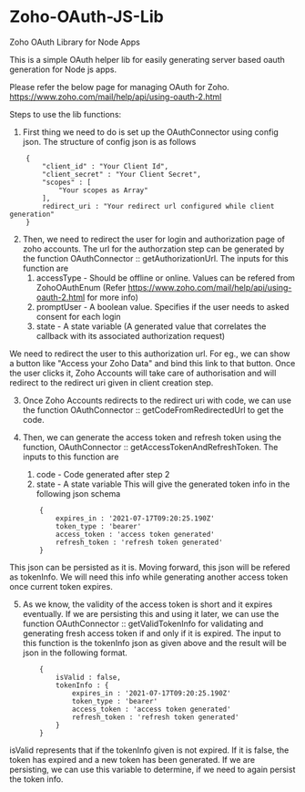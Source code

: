 # Zoho-OAuth-JS-Lib
Zoho OAuth Library for Node Apps

This is a simple OAuth helper lib for easily generating server based oauth generation for Node js apps.

Please refer the below page for managing OAuth for Zoho. https://www.zoho.com/mail/help/api/using-oauth-2.html

Steps to use the lib functions:

1. First thing we need to do is set up the OAuthConnector using config json. The structure of config json is as follows

```
    {
        "client_id" : "Your Client Id",
        "client_secret" : "Your Client Secret",
        "scopes" : [
            "Your scopes as Array"
        ],
        redirect_uri : "Your redirect url configured while client generation"
    }

```

2. Then, we need to redirect the user for login and authorization page of zoho accounts. The url for the authorzation step can be generated by the function OAuthConnector :: getAuthorizationUrl. The inputs for this function are 
    1. accessType - Should be offline or online. Values can be refered from ZohoOAuthEnum (Refer https://www.zoho.com/mail/help/api/using-oauth-2.html for more info)
    2. promptUser - A boolean value. Specifies if the user needs to asked consent for each login
    3. state - A state variable (A generated value that correlates the callback with its associated authorization request)

We need to redirect the user to this authorization url. For eg., we can show a button like "Access your Zoho Data" and bind this link to that button. Once the user clicks it, Zoho Accounts will take care of authorisation and will redirect to the redirect uri given in client creation step.

3. Once Zoho Accounts redirects to the redirect uri with code, we can use the function OAuthConnector :: getCodeFromRedirectedUrl to get the code.

4. Then, we can generate the access token and refresh token using the function, OAuthConnector :: getAccessTokenAndRefreshToken.
The inputs to this function are
    1. code - Code generated after step 2
    2. state - A state variable
This will give the generated token info in the following json schema
    ```
        {
            expires_in : '2021-07-17T09:20:25.190Z'
            token_type : 'bearer'
            access_token : 'access token generated'
            refresh_token : 'refresh token generated'
        }
    ```
This json can be persisted as it is. Moving forward, this json will be refered as tokenInfo. We will need this info while generating another access token once current token expires.

5. As we know, the validity of the access token is short and it expires eventually. If we are persisting this and using it later, we can use the function OAuthConnector :: getValidTokenInfo for validating and generating fresh access token if and only if it is expired. The input to this function is the tokenInfo json as given above and the result will be json in the following format.
    ```
        {
            isValid : false,
            tokenInfo : {
                expires_in : '2021-07-17T09:20:25.190Z'
                token_type : 'bearer'
                access_token : 'access token generated'
                refresh_token : 'refresh token generated'
            }
        }
    ```
isValid represents that if the tokenInfo given is not expired. If it is false, the token has expired and a new token has been generated. If we are persisting, we can use this variable to determine, if we need to again persist the token info.


